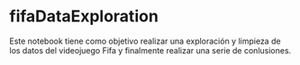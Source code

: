 # fifaDataExploration

Este notebook tiene como objetivo realizar una exploración y limpieza de los datos del videojuego Fifa y finalmente realizar una serie de conlusiones.
